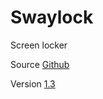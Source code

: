 # Swaylock

Screen locker

Source [Github](https://github.com/swaywm/swaylock)

Version [1.3](https://github.com/swaywm/swaylock/releases/tag/1.3)
